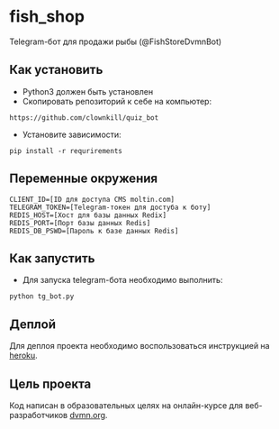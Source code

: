 # fish_shop
 
Telegram-бот для продажи рыбы (@FishStoreDvmnBot)

## Как установить

* Python3 должен быть установлен
* Скопировать репозиторий к себе на компьютер:
```
https://github.com/clownkill/quiz_bot
```
* Установите зависимости:
```
pip install -r requrirements
```

## Переменные окружения

```
CLIENT_ID=[ID для доступа CMS moltin.com]
TELEGRAM_TOKEN=[Telegram-токен для достуба к боту]
REDIS_HOST=[Хост для базы данных Redix]
REDIS_PORT=[Порт базы данных Redis]
REDIS_DB_PSWD=[Пароль к базе данных Redis]
```

## Как запустить

* Для запуска telegram-бота необходимо выполнить:
```
python tg_bot.py
```

## Деплой

Для деплоя проекта необходимо воспользоваться инструкцией на [heroku](https://devcenter.heroku.com/categories/deployment).

## Цель проекта

Код написан в образовательных целях на онлайн-курсе для веб-разработчиков [dvmn.org](https://dvmn.org).
